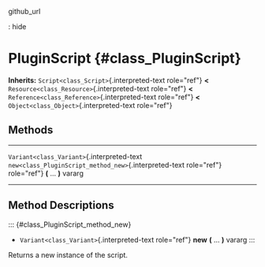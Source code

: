 github\_url

:   hide

PluginScript {#class_PluginScript}
============

**Inherits:** `Script<class_Script>`{.interpreted-text role="ref"}
**\<** `Resource<class_Resource>`{.interpreted-text role="ref"} **\<**
`Reference<class_Reference>`{.interpreted-text role="ref"} **\<**
`Object<class_Object>`{.interpreted-text role="ref"}

Methods
-------

  -------------------------------------------- --------------------------------------------------------
  `Variant<class_Variant>`{.interpreted-text   `new<class_PluginScript_method_new>`{.interpreted-text
  role="ref"}                                  role="ref"} **(** \... **)** vararg

  -------------------------------------------- --------------------------------------------------------

Method Descriptions
-------------------

::: {#class_PluginScript_method_new}
-   `Variant<class_Variant>`{.interpreted-text role="ref"} **new** **(**
    \... **)** vararg
:::

Returns a new instance of the script.
